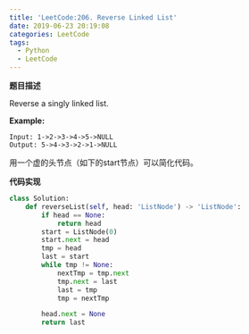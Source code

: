 ```yaml
---
title: 'LeetCode:206. Reverse Linked List'
date: 2019-06-23 20:19:08
categories: LeetCode
tags:
  - Python
  - LeetCode
---
```


**题目描述**

Reverse a singly linked list.

**Example:**

```
Input: 1->2->3->4->5->NULL
Output: 5->4->3->2->1->NULL
```

<!--more-->

用一个虚的头节点（如下的start节点）可以简化代码。

**代码实现**

```python
class Solution:
    def reverseList(self, head: 'ListNode') -> 'ListNode':
        if head == None:
            return head
        start = ListNode(0)
        start.next = head
        tmp = head
        last = start
        while tmp != None:
            nextTmp = tmp.next
            tmp.next = last
            last = tmp
            tmp = nextTmp

        head.next = None
        return last
```

